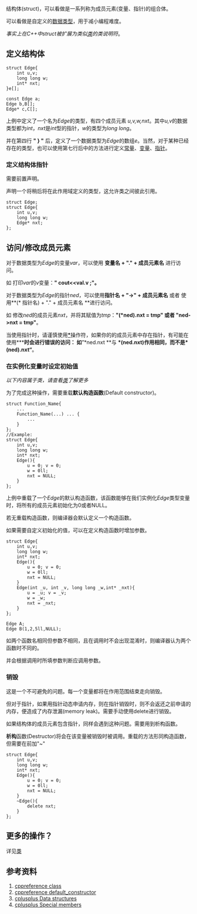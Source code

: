 结构体(struct)，可以看做是一系列称为成员元素(变量、指针)的组合体。

可以看做是自定义的[数据类型](./var.md)，用于减小编程难度。

*事实上在C++中struct被扩展为类似[类](./class.md)的类说明符*。



## 定义结构体


```text
struct Edge{
    int u,v;
    long long w;
    int* nxt;
}e[];

const Edge a;
Edge b,B[];
Edge* c,C[];
```

上例中定义了一个名为*Edge*的类型，有四个成员元素 *u,v,w,nxt*。其中*u,v*的数据类型都为*int*，*nxt*是*int*型的指针，*w*的类型为*long long*。

并在第四行  **" } "**  后，定义了一个数据类型为*Edge*的数组*e*。当然，对于某种已经存在的类型，也可以使用第七行后中的方法进行定义[常量](./var.md)、[变量](./var.md)、[指针](./pointer.md)。


### 定义结构体指针


需要前置声明。

声明一个将稍后将在此作用域定义的类型，这允许类之间彼此引用。

```text
struct Edge;
struct Edge{
    int u,v;
    long long w;
    Edge* nxt;
};
```

## 访问/修改成员元素


对于数据类型为*Edge*的变量*var*，可以使用 **变量名 + "." + 成员元素名** 进行访问。

如 打印*var*的*v*变量：**" cout<<val.v ;"。**

对于数据类型为*Edge*的指针*ned*，可以使用**指针名 + "->" + 成员元素名** 或者 使用**(\* 指针名) + "." + 成员元素名 **进行访问。

如 修改*ned*的成员元素*nxt*，并将其赋值为*tmp*：**"(\*ned).nxt = tmp" 或者 "ned->nxt = tmp"**。

当使用指针时，请谨慎使用[**\***](./pointer.md)操作符，如果你的的成员元素中存在指针，有可能在使用**\***时会进行错误的访问： 如**”\*ned.nxt **与 **\*(ned.nxt)**作用相同，而不是**\*(ned).nxt“**。

### 在实例化变量时设定初始值

*以下内容属于类，请查看[类](./class.md)了解更多*

为了完成这种操作，需要重载**默认构造函数**(Default constructor)。

```text
struct Function_Name{
    ...
    Function_Name(...) ... {
        ...
    }
};
//Example:
struct Edge{
    int u,v;
    long long w;
    int* nxt;
    Edge(){
        u = 0; v = 0;
        w = 0ll;
        nxt = NULL;
    }
};
```

上例中重载了一个*Edge*的默认构造函数，该函数能够在我们实例化*Edge*类型变量时，将所有的成员元素初始化为0或者NULL。

若无重载构造函数，则编译器会默认定义一个构造函数。

如果需要自定义初始化的值，可以在定义构造函数时增加参数。

```text
struct Edge{
    int u,v;
    long long w;
    int* nxt;
    Edge(){
        u = 0; v = 0;
        w = 0ll;
        nxt = NULL;
    }
    Edge(int _u, int _v, long long _w,int* _nxt){
        u = _u; v = _v;
        w = _w;
        nxt = _nxt;
    }
};

Edge A;
Edge B(1,2,5ll,NULL);
```

如两个函数名相同但参数不相同，且在调用时不会出现混淆时，则编译器认为两个函数时不同的。

并会根据调用时所填参数判断应调用参数。


### 销毁


这是一个不可避免的问题。每一个变量都将在作用范围结束走向销毁。

但对于指针，如果用指针动态申请内存，则在指针销毁时，则不会返还之前申请的内存，便造成了内存泄漏(memory leak)。需要手动使用delete进行销毁。

如果结构体的成员元素包含指针，同样会遇到这种问题。需要用到析构函数。

**析构**函数(Destructor)将会在该变量被销毁时被调用。重载的方法形同构造函数，但需要在前加"~"

```text
struct Edge{
    int u,v;
    long long w;
    int* nxt;
    Edge(){
        u = 0; v = 0;
        w = 0ll;
        nxt = NULL;
    }
    ~Edge(){
        delete nxt;
    }
};
```

## 更多的操作？

详见[类](./class.md)

## 参考资料

1.  [cppreference class](<https://zh.cppreference.com/w/cpp/language/class>)
2.  [cppreference default_constructor](<https://zh.cppreference.com/w/cpp/language/default_constructor>)
3.  [cplusplus Data structures](<http://www.cplusplus.com/doc/tutorial/structures/>)
4.  [cplusplus Special members](<http://www.cplusplus.com/doc/tutorial/classes2/>)